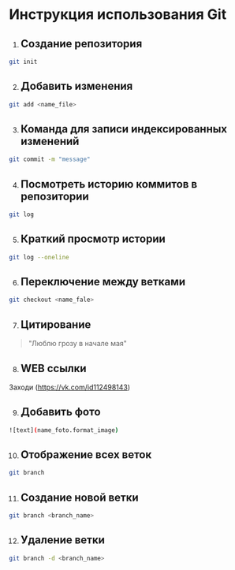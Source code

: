 # Инструкция использования Git

1. ## Создание репозитория
```sh
git init
```

2. ## Добавить изменения 
```sh
git add <name_file>
```

3. ## Команда для записи индексированных изменений
```sh
git commit -m "message"
```

4. ## Посмотреть историю коммитов в репозитории
```sh
git log
```

5. ## Краткий просмотр истории
```sh
git log --oneline
```

6. ## Переключение между ветками
```sh
git checkout <name_fale>
```

7. ## Цитирование 
> "Люблю грозу в начале мая"

8. ## WEB ссылки
Заходи (https://vk.com/id112498143)

9. ## Добавить фото
```sh
![text](name_foto.format_image)
```

10. ## Отображение всех веток
```sh
git branch
```

11. ## Создание новой ветки
```sh
git branch <branch_name>
```

12. ## Удаление ветки
```sh
git branch -d <branch_name>
```
